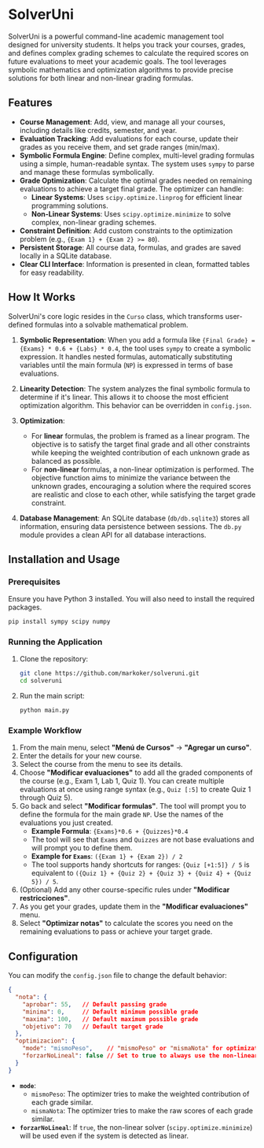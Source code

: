 # SolverUni
SolverUni is a powerful command-line academic management tool designed for university students. It helps you track your courses, grades, and defines complex grading schemes to calculate the required scores on future evaluations to meet your academic goals. The tool leverages symbolic mathematics and optimization algorithms to provide precise solutions for both linear and non-linear grading formulas.

## Features

- **Course Management**: Add, view, and manage all your courses, including details like credits, semester, and year.
- **Evaluation Tracking**: Add evaluations for each course, update their grades as you receive them, and set grade ranges (min/max).
- **Symbolic Formula Engine**: Define complex, multi-level grading formulas using a simple, human-readable syntax. The system uses `sympy` to parse and manage these formulas symbolically.
- **Grade Optimization**: Calculate the optimal grades needed on remaining evaluations to achieve a target final grade. The optimizer can handle:
    - **Linear Systems**: Uses `scipy.optimize.linprog` for efficient linear programming solutions.
    - **Non-Linear Systems**: Uses `scipy.optimize.minimize` to solve complex, non-linear grading schemes.
- **Constraint Definition**: Add custom constraints to the optimization problem (e.g., `{Exam 1} + {Exam 2} >= 80`).
- **Persistent Storage**: All course data, formulas, and grades are saved locally in a SQLite database.
- **Clear CLI Interface**: Information is presented in clean, formatted tables for easy readability.

## How It Works

SolverUni's core logic resides in the `Curso` class, which transforms user-defined formulas into a solvable mathematical problem.

1.  **Symbolic Representation**: When you add a formula like `{Final Grade} = {Exams} * 0.6 + {Labs} * 0.4`, the tool uses `sympy` to create a symbolic expression. It handles nested formulas, automatically substituting variables until the main formula (`NP`) is expressed in terms of base evaluations.

2.  **Linearity Detection**: The system analyzes the final symbolic formula to determine if it's linear. This allows it to choose the most efficient optimization algorithm. This behavior can be overridden in `config.json`.

3.  **Optimization**:
    - For **linear** formulas, the problem is framed as a linear program. The objective is to satisfy the target final grade and all other constraints while keeping the weighted contribution of each unknown grade as balanced as possible.
    - For **non-linear** formulas, a non-linear optimization is performed. The objective function aims to minimize the variance between the unknown grades, encouraging a solution where the required scores are realistic and close to each other, while satisfying the target grade constraint.

4.  **Database Management**: An SQLite database (`db/db.sqlite3`) stores all information, ensuring data persistence between sessions. The `db.py` module provides a clean API for all database interactions.

## Installation and Usage

### Prerequisites

Ensure you have Python 3 installed. You will also need to install the required packages.

```bash
pip install sympy scipy numpy
```

### Running the Application

1.  Clone the repository:
    ```bash
    git clone https://github.com/markoker/solveruni.git
    cd solveruni
    ```
2.  Run the main script:
    ```bash
    python main.py
    ```

### Example Workflow

1.  From the main menu, select **"Menú de Cursos"** -> **"Agregar un curso"**.
2.  Enter the details for your new course.
3.  Select the course from the menu to see its details.
4.  Choose **"Modificar evaluaciones"** to add all the graded components of the course (e.g., Exam 1, Lab 1, Quiz 1). You can create multiple evaluations at once using range syntax (e.g., `Quiz [:5]` to create Quiz 1 through Quiz 5).
5.  Go back and select **"Modificar formulas"**. The tool will prompt you to define the formula for the main grade `NP`. Use the names of the evaluations you just created.
    - **Example Formula**: `{Exams}*0.6 + {Quizzes}*0.4`
    - The tool will see that `Exams` and `Quizzes` are not base evaluations and will prompt you to define them.
    - **Example for `Exams`**: `({Exam 1} + {Exam 2}) / 2`
    - The tool supports handy shortcuts for ranges: `{Quiz [+1:5]} / 5` is equivalent to `({Quiz 1} + {Quiz 2} + {Quiz 3} + {Quiz 4} + {Quiz 5}) / 5`.
6.  (Optional) Add any other course-specific rules under **"Modificar restricciones"**.
7.  As you get your grades, update them in the **"Modificar evaluaciones"** menu.
8.  Select **"Optimizar notas"** to calculate the scores you need on the remaining evaluations to pass or achieve your target grade.

## Configuration

You can modify the `config.json` file to change the default behavior:

```json
{
  "nota": {
    "aprobar": 55,   // Default passing grade
    "minima": 0,     // Default minimum possible grade
    "maxima": 100,   // Default maximum possible grade
    "objetivo": 70   // Default target grade
  },
  "optimizacion": {
    "mode": "mismoPeso",    // "mismoPeso" or "mismaNota" for optimization objective
    "forzarNoLineal": false // Set to true to always use the non-linear solver
  }
}
```

- **`mode`**:
    - `mismoPeso`: The optimizer tries to make the weighted contribution of each grade similar.
    - `mismaNota`: The optimizer tries to make the raw scores of each grade similar.
- **`forzarNoLineal`**: If `true`, the non-linear solver (`scipy.optimize.minimize`) will be used even if the system is detected as linear.
